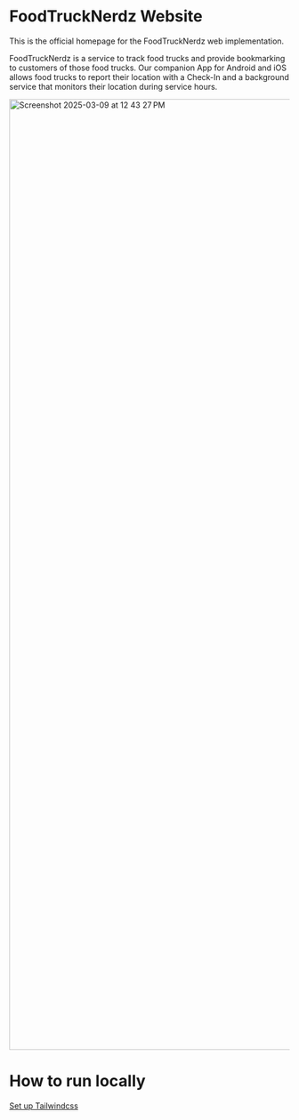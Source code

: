 # FoodTruckNerdz Website

This is the official homepage for the FoodTruckNerdz web implementation.

FoodTruckNerdz is a service to track food trucks and provide bookmarking to customers of those food trucks. Our companion App for Android and iOS allows food trucks to report their location with a Check-In and a background service that monitors their location during service hours.

<img width="1710" alt="Screenshot 2025-03-09 at 12 43 27 PM" src="https://github.com/user-attachments/assets/54fd1963-43e6-4528-85b5-fd99bee0c59d" />

# How to run locally

[Set up Tailwindcss](https://github.com/FoodTruckNerds/tailwind-setup-instructions)
